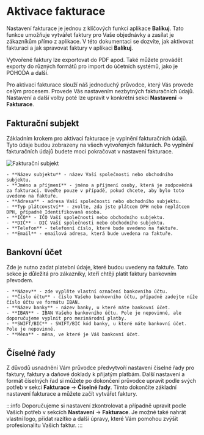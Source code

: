 ﻿---
sidebar_position: 1
---

# Aktivace fakturace
Nastavení fakturace je jednou z klíčových funkcí aplikace **Balíkuj**. Tato funkce umožňuje vytvářet faktury pro Vaše objednávky a zasílat je zákazníkům přímo z aplikace. V této dokumentaci se dozvíte, jak aktivovat fakturaci a jak spravovat faktury v aplikaci **Balíkuj**.

Vytvořené faktury lze exportovat do PDF apod.
Také můžete provádět exporty do různých formátů pro import do účetních systémů, jako je POHODA a další.

Pro aktivaci fakturace slouží náš jednoduchý průvodce, který Vás provede celým procesem. Provede Vás nastavením nezbytných fakturačních údajů.
Nastavení a další volby poté lze upravit v konkrétní sekci **Nastavení** -> **Fakturace**.

## Fakturační subjekt

Základním krokem pro aktivaci fakturace je vyplnění fakturačních údajů. Tyto údaje budou zobrazeny na všech vytvořených fakturách. Po vyplnění fakturačních údajů budete moci pokračovat v nastavení fakturace.

![Fakturační subjekt](/img/invoice/activate/company.png)

	- **Název subjektu** - název Vaší společnosti nebo obchodního subjektu.
	- **Jméno a příjmení** - jméno a příjmení osoby, která je zodpovědná za fakturaci. Uveďte pouze v případě, pokud chcete, aby bylo toto uvedeno na faktuře.
	- **Adresa** - adresa Vaší společnosti nebo obchodního subjektu.
	- **Typ plátcovství** - zvolte, zda jste plátcem DPH nebo neplátcem DPH, případně Identifikovaná osoba.
	- **IČO** - IČO Vaší společnosti nebo obchodního subjektu.
	- **DIČ** - DIČ Vaší společnosti nebo obchodního subjektu.
	- **Telefon** - telefonní číslo, které bude uvedeno na faktuře.
	- **Email** - emailová adresa, která bude uvedena na faktuře.


## Bankovní účet
Zde je nutno zadat platební údaje, které budou uvedeny na faktuře. Tato sekce je důležitá pro zákazníky, kteří chtějí platit faktury bankovním převodem. 

	- **Název** - zde vyplňte vlastní označení bankovního účtu.
	- **Číslo účtu** - číslo Vašeho bankovního účtu, případně zadejte níže číslo účtu ve formátu IBAN.
	- **Název banky** - název banky, u které máte bankovní účet.
	- **IBAN** - IBAN Vašeho bankovního účtu. Pole je nepovinné, ale doporučujeme vyplnit pro mezinárodní platby.
	- **SWIFT/BIC** - SWIFT/BIC kód banky, u které máte bankovní účet. Pole je nepovinné.
	- **Měna** - měna, ve které je Váš bankovní účet.


## Číselné řady
Z důvodů usnadnění Vám průvodce předvytvoří nastavení číselné řady pro faktury, faktury a daňové doklady k přijatým platbám. 
Další nastavení a formát číselných řad si můžete po dokončení průvodce upravit podle svých potřeb v sekci **Fakturace** -> **Číselné řady**.
Tímto dokončíte základní nastavení fakturace a můžete začít vytvářet faktury. 

:::info
Doporučujeme si nastavení zkontrolovat a případně upravit podle Vašich potřeb v sekcích **Nastavení** -> **Fakturace**.
Je možné také nahrát vlastní logo, přidat razítko a další úpravy, které Vám pomohou zvýšit profesionalitu Vašich faktur.
:::






